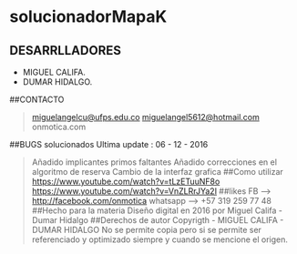 # solucionadorMapaK
## DESARRLLADORES 
* MIGUEL CALIFA.
* DUMAR HIDALGO.


##CONTACTO


>miguelangelcu@ufps.edu.co
>miguelangel5612@hotmail.com
>onmotica.com


##BUGS solucionados
Ultima update : 06 - 12 - 2016
>Añadido implicantes primos faltantes 
>Añadido correcciones en el algoritmo de reserva
>Cambio de la interfaz grafica 
##Como utilizar 
>https://www.youtube.com/watch?v=tLzETuuNF8o
>https://www.youtube.com/watch?v=VnZLRrJYa2I
##likes
> FB --> http://facebook.com/onmotica
> whatsapp --> +57 319 259 77 48
##Hecho para la materia 
>Diseño digital en 2016 por Miguel Califa - Dumar Hidalgo
##Derechos de autor
> Copyrigth - MIGUEL CALIFA - DUMAR HIDALGO 
>No se permite copia pero si se permite ser referenciado y optimizado siempre y cuando se mencione el origen.
